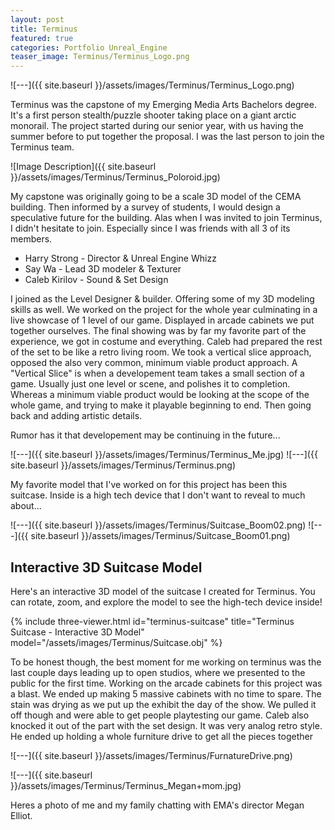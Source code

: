 ```yaml
---
layout: post
title: Terminus
featured: true
categories: Portfolio Unreal_Engine
teaser_image: Terminus/Terminus_Logo.png
---
```

![---]({{ site.baseurl }}/assets/images/Terminus/Terminus_Logo.png)


Terminus was the capstone of my Emerging Media Arts Bachelors degree. It's a first person stealth/puzzle shooter taking place on a giant arctic monorail. The project started during our senior year, with us having the summer before to put together the proposal.
I was the last person to join the Terminus team.


![Image Description]({{ site.baseurl }}/assets/images/Terminus/Terminus_Poloroid.jpg)


My capstone was originally going to be a scale 3D model of the CEMA building. Then informed by a survey of students, I would design a speculative future for the building. Alas when I was invited to join Terminus, I didn't hesitate to join. Especially since I was friends with all 3 of its members.


 - Harry Strong  - Director & Unreal Engine Whizz
 - Say Wa        - Lead 3D modeler & Texturer
 - Caleb Kirilov - Sound & Set Design


I joined as the Level Designer & builder. Offering some of my 3D modeling skills as well.
We worked on the project for the whole year culminating in a live showcase of 1 level of our game. Displayed in arcade cabinets we put together ourselves. The final showing was by far my favorite part of the experience, we got in costume and everything. Caleb had prepared the rest of the set to be like a retro living room.
We took a vertical slice approach, opposed the also very common, minimum viable product approach. A "Vertical Slice" is when a developement team takes a small section of a game. Usually just one level or scene, and polishes it to completion.
Whereas a minimum viable product would be looking at the scope of the whole game, and trying to make it playable beginning to end. Then going back and adding artistic details.


Rumor has it that developement may be continuing in the future...


![---]({{ site.baseurl }}/assets/images/Terminus/Terminus_Me.jpg)
![---]({{ site.baseurl }}/assets/images/Terminus/Terminus.png)

My favorite model that I've worked on for this project has been this suitcase. Inside is a high tech device that I don't want to reveal to much about...

![---]({{ site.baseurl }}/assets/images/Terminus/Suitcase_Boom02.png)
![---]({{ site.baseurl }}/assets/images/Terminus/Suitcase_Boom01.png)

## Interactive 3D Suitcase Model

Here's an interactive 3D model of the suitcase I created for Terminus. You can rotate, zoom, and explore the model to see the high-tech device inside!

{% include three-viewer.html id="terminus-suitcase" title="Terminus Suitcase - Interactive 3D Model" model="/assets/images/Terminus/Suitcase.obj" %}

To be honest though, the best moment for me working on terminus was the last couple days leading up to open studios, where we presented to the public for the first time. Working on the arcade cabinets for this project was a blast. We ended up making 5 massive cabinets with no time to spare. The stain was drying as we put up the exhibit the day of the show. We pulled it off though and were able to get people playtesting our game. Caleb also knocked it out of the part with the set design. It was very analog retro style. He ended up holding a whole furniture drive to get all the pieces together

![---]({{ site.baseurl }}/assets/images/Terminus/FurnatureDrive.png)

![---]({{ site.baseurl }}/assets/images/Terminus/Terminus_Megan+mom.jpg)

Heres a photo of me and my family chatting with EMA's director Megan Elliot.